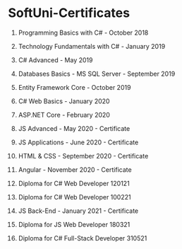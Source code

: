 # SoftUni-Certificates

1. Programming Basics with C# - October 2018

2. Technology Fundamentals with C# - January 2019

3. C# Advanced - May 2019

4. Databases Basics - MS SQL Server - September 2019

5. Entity Framework Core - October 2019

6. C# Web Basics - January 2020

7. ASP.NET Core - February 2020

8. JS Advanced - May 2020 - Certificate

9. JS Applications - June 2020 - Certificate

10. HTML & CSS - September 2020 - Certificate

11. Angular - November 2020 - Certificate

12. Diploma for C# Web Developer 120121

13. Diploma for C# Web Developer 100221

14. JS Back-End - January 2021 - Certificate

15. Diploma for JS Web Developer 180321

16. Diploma for C# Full-Stack Developer 310521